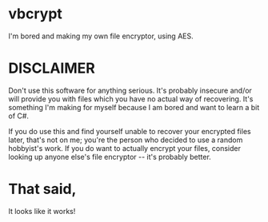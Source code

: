 # vbcrypt
I'm bored and making my own file encryptor, using AES.

# DISCLAIMER
Don't use this software for anything serious. It's probably insecure and/or will provide you with files which you have no actual way of recovering.
It's something I'm making for myself because I am bored and want to learn a bit of C#.

If you do use this and find yourself unable to recover your encrypted files later, that's not on me; you're the person who decided to use a random hobbyist's work.
If you do want to actually encrypt your files, consider looking up anyone else's file encryptor -- it's probably better.

# That said,
It looks like it works!
